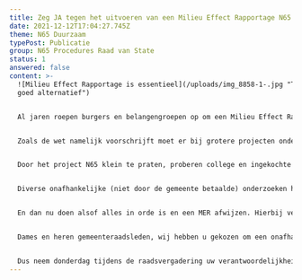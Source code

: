 ```yaml
---
title: Zeg JA tegen het uitvoeren van een Milieu Effect Rapportage N65
date: 2021-12-12T17:04:27.745Z
theme: N65 Duurzaam
typePost: Publicatie
group: N65 Procedures Raad van State
status: 1
answered: false
content: >-
  ![Milieu Effect Rapportage is essentieel](/uploads/img_8858-1-.jpg "Tunnel als
  goed alternatief")


  Al jaren roepen burgers en belangengroepen op om een Milieu Effect Rapportage (MER) te laten uitvoeren en nu ligt er een uitgelezen kans. Zowel de gemeente Vught als de gemeente Haaren hebben in het verleden procedurele fouten gemaakt.


  Zoals de wet namelijk voorschrijft moet er bij grotere projecten onderzocht worden welke gevolgen er te verwachten zijn voor het milieu. Hier is milieu niet alleen dassen, padden en bijzondere plantjes, maar ook inwoners, fietsers en wandelaars, die gevolgen ondervinden zoals geluidshinder, luchtvervuiling en verkeersonveiligheid. 


  Door het project N65 klein te praten, proberen college en ingekochte deskundigen geloofwaardig te maken dat het om een klein projectje gaat. Niet de moeite van een MER waard, gewoon het karrespoor van Den Bosch naar Tilburg een beetje oprekken. Maar hoe komt het dan dat wij nog steeds niet weten wat dit gaat betekenen voor verkeersveiligheid, stikstof, fijnstof en bereikbaarheid? 


  Diverse onafhankelijke (niet door de gemeente betaalde) onderzoeken hebben laten zien dat de de aannames niet kloppen, dat het rekenwerk grote fouten bevat en dat de consequenties veel groter zijn dan verwacht. Bijvoorbeeld het rekenwerk over stikstof, moest opnieuw worden gedaan omdat van foutieve aannames was uitgegaan. De nieuwe stikstofberekening durven zij niet te publiceren, mogelijk zouden wij ook daar weer fouten ontdekken. Ook de berekeningen van de fijnstof zijn aantoonbaar foutief, zelfs het RIVM kan dit niet meer ontkennen. De voorgespiegelde verkeersaantallen laten zien dat het verkeer tot 2030 zou toenemen tot aantallen die wij in 2014 al vaststelden bij de stoplichten. Volkomen ongeloofwaardig. 


  En dan nu doen alsof alles in orde is en een MER afwijzen. Hierbij verstoppen sommige voormalige oppositiepartijen zich achter de noodrem die de Raad van State zal kunnen bieden om dit onzalige plan van tafel te vegen. Politieke treurigheid ten top. Wachten op een zitting van de Raad van State in april met mogelijk een uitspraak pas begin 2023 en ondertussen doen alsof wij lekker bezig zijn met een Mobiliteitsplan. Absurd.


  Dames en heren gemeenteraadsleden, wij hebben u gekozen om een onafhankelijke rol te spelen en het college te controleren. Uw rol is uw stem te laten horen die u ook op straat, in de winkel en op de sportvereniging kunt uitleggen. Zeggen “dat is de partijlijn” is ongeloofwaardig.


  Dus neem donderdag tijdens de raadsvergadering uw verantwoordelijkheid en zie dit als een herkansing voor uw positie zoals u die innam tijdens de raadsvergadering in mei 2020, waarin het burgerinitiatief van meer dan 500 inwoners om nader onderzoek van de reconstructie N65 vroeg. Laat zien dat ook u van mening bent dat dit gestuntel maar eens afgelopen moet zijn.
---
```

